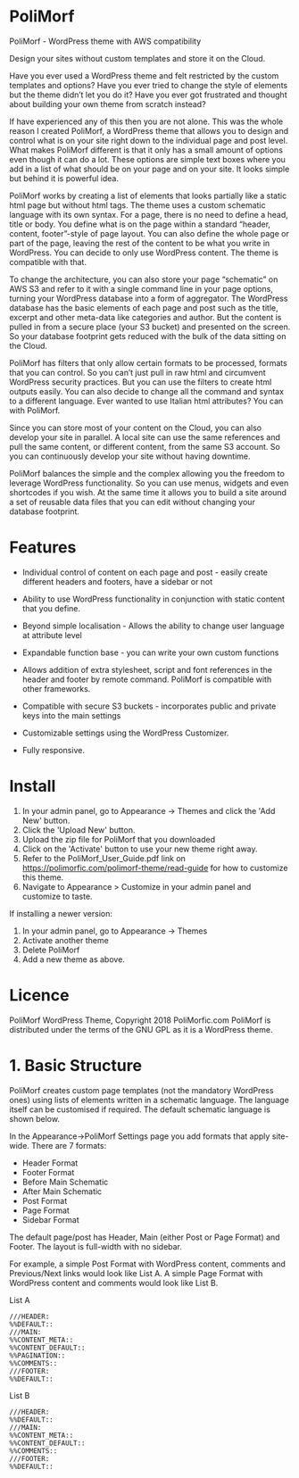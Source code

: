 # PoliMorf
PoliMorf - WordPress theme with AWS compatibility

Design your sites without custom templates and store it on the Cloud.

Have you ever used a WordPress theme and felt restricted by the custom templates and options? Have you ever tried to change the style of elements but the theme didn’t let you do it? Have you ever got frustrated and thought about building your own theme from scratch instead?

If have experienced any of this then you are not alone. This was the whole reason I created PoliMorf, a WordPress theme that allows you to design and control what is on your site right down to the individual page and post level.  What makes PoliMorf different is that it only has a small amount of options even though it can do a lot. These options are simple text boxes where you add in a list of what should be on your page and on your site. It looks simple but behind it is powerful idea. 

PoliMorf works by creating a list of elements that looks partially like a static html page but without html tags. The theme uses a custom schematic language with its own syntax. For a page, there is no need to define a head, title or body. You define what is on the page within a standard “header, content, footer”-style of page layout. You can also define the whole page or part of the page, leaving the rest of the content to be what you write in WordPress. You can decide to only use WordPress content. The theme is compatible with that.

To change the architecture, you can also store your page “schematic” on AWS S3 and refer to it with a single command line in your page options, turning your WordPress database into a form of aggregator. The WordPress database has the basic elements of each page and post such as the title, excerpt and other meta-data like categories and author. But the content is pulled in from a secure place (your S3 bucket) and presented on the screen. So your database footprint gets reduced with the bulk of the data sitting on the Cloud. 

PoliMorf has filters that only allow certain formats to be processed, formats that you can control. So you can’t just pull in raw html and circumvent WordPress security practices. But you can use the filters to create html outputs easily. You can also decide to change all the command and syntax to a different language. Ever wanted to use Italian html attributes? You can with PoliMorf.

Since you can store most of your content on the Cloud, you can also develop your site in parallel. A local site can use the same references and pull the same content, or different content, from the same S3 account. So you can continuously develop your site without having downtime. 

PoliMorf balances the simple and the complex allowing you the freedom to leverage WordPress functionality. So you can use menus, widgets and even shortcodes if you wish. At the same time it allows you to build a site around a set of reusable data files that you can edit without changing your database footprint. 


# Features

- Individual control of content on each page and post - easily create different headers and footers, have a sidebar or not

- Ability to use WordPress functionality in conjunction with static content that you define.

- Beyond simple localisation - Allows the ability to change user language at attribute level

- Expandable function base - you can write your own custom functions

- Allows addition of extra stylesheet, script and font references in the header and footer by remote command. PoliMorf is compatible with other frameworks.

- Compatible with secure S3 buckets - incorporates public and private keys into the main settings

- Customizable settings using the WordPress Customizer.

- Fully responsive.

# Install

1. In your admin panel, go to Appearance -> Themes and click the 'Add New' button.
2. Click the 'Upload New' button.
3. Upload the zip file for PoliMorf that you downloaded
4. Click on the 'Activate' button to use your new theme right away.
5. Refer to the PoliMorf_User_Guide.pdf link on https://polimorfic.com/polimorf-theme/read-guide for how to customize this theme.
6. Navigate to Appearance > Customize in your admin panel and customize to taste.

If installing a newer version:

1. In your admin panel, go to Appearance -> Themes
2. Activate another theme
3. Delete PoliMorf
4. Add a new theme as above.

# Licence

PoliMorf WordPress Theme, Copyright 2018 PoliMorfic.com
PoliMorf is distributed under the terms of the GNU GPL as it is a
WordPress theme.

# 1. Basic Structure

PoliMorf creates custom page templates (not the mandatory WordPress ones) using lists of elements written in a schematic language. The language itself can be customised if required. The default schematic language is shown below.

In the Appearance->PoliMorf Settings page you add formats that apply site-wide. There are 7 formats:

- Header Format
- Footer Format
- Before Main Schematic
- After Main Schematic
- Post Format
- Page Format
- Sidebar Format

The default page/post has Header, Main (either Post or Page Format) and Footer. The layout is full-width with no sidebar.

For example, a simple Post Format with WordPress content, comments and Previous/Next links would look like List A.
A simple Page Format with WordPress content and comments would look like List B.

List A

```
///HEADER:
%%DEFAULT::
///MAIN:
%%CONTENT_META::
%%CONTENT_DEFAULT::
%%PAGINATION::
%%COMMENTS::
///FOOTER:
%%DEFAULT::
```

List B

```
///HEADER:
%%DEFAULT::
///MAIN:
%%CONTENT_META::
%%CONTENT_DEFAULT::
%%COMMENTS::
///FOOTER:
%%DEFAULT::
```
